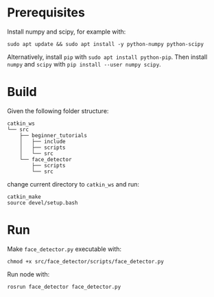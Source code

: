 # Prerequisites

Install numpy and scipy, for example with:
```
sudo apt update && sudo apt install -y python-numpy python-scipy
```

Alternatively, install `pip` with `sudo apt install python-pip`. Then install `numpy` and `scipy` with `pip install --user numpy scipy`.

# Build

Given the following folder structure:
```
catkin_ws
└── src
    ├── beginner_tutorials
    │   ├── include
    │   ├── scripts
    │   └── src
    └── face_detector
        ├── scripts
        └── src
```

change current directory to `catkin_ws` and run:
```
catkin_make
source devel/setup.bash
```

# Run

Make `face_detector.py` executable with:
```
chmod +x src/face_detector/scripts/face_detector.py
```

Run node with:
```
rosrun face_detector face_detector.py
```

